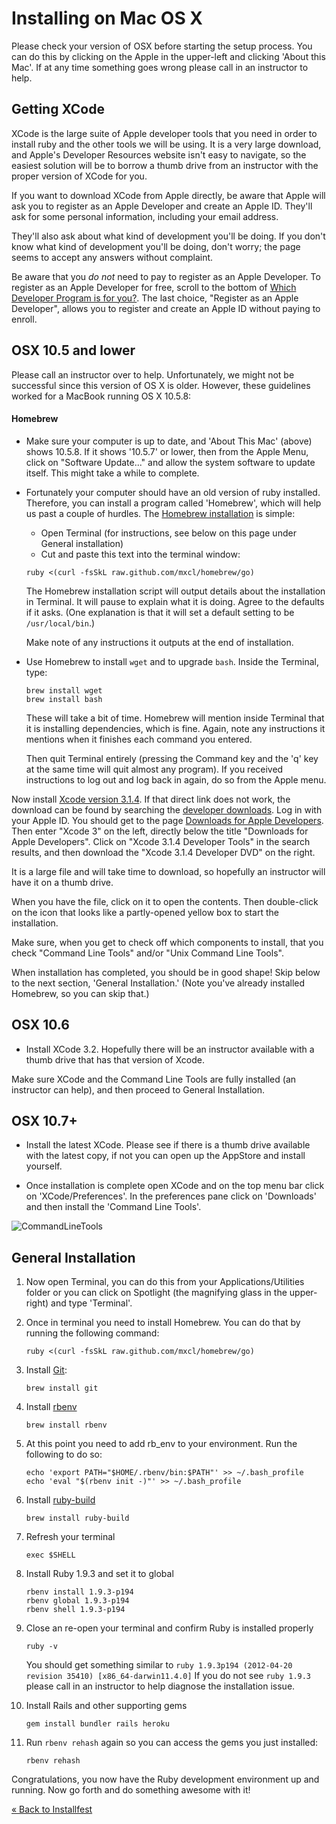 # Installing on Mac OS X

Please check your version of OSX before starting the setup process. You
can do this by clicking on the Apple in the upper-left and clicking
'About this Mac'. If at any time something goes wrong please call in an
instructor to help.

## Getting XCode

XCode is the large suite of Apple developer tools that you need in order to
install ruby and the other tools we will be using.  It is a very large download,
and Apple's Developer Resources website isn't easy to navigate, so the
easiest solution will be to borrow a thumb drive from an instructor with the
proper version of XCode for you.

If you want to download XCode from Apple directly, be aware that Apple will
ask you to register as an Apple Developer and create an Apple ID.  They'll
ask for some personal information, including your email address.

They'll also ask about what kind of development you'll be doing.  If you don't
know what kind of development you'll be doing, don't worry; the page seems to
accept any answers without complaint.

Be aware that you *do not* need to pay to register as an Apple Developer.
To register as an Apple Developer for free, scroll to the bottom of
[Which Developer Program is for you?](https://developer.apple.com/programs/which-program/).
The last choice, "Register as an Apple Developer", allows you to register and
create an Apple ID without paying to enroll.


## OSX 10.5 and lower

Please call an instructor over to help. Unfortunately, we might not be
successful since this version of OS X is older.  However, these guidelines
worked for a MacBook running OS X 10.5.8:

#### Homebrew

* Make sure your computer is up to date, and 'About This Mac' (above)
shows 10.5.8.  If it shows '10.5.7' or lower, then from the Apple Menu, click on
"Software Update..." and allow the system software to update itself.  This might
take a while to complete.

* Fortunately your computer should have an old version of ruby installed.
Therefore, you can install a program called 'Homebrew', which will help us past
a couple of hurdles.  The [Homebrew installation](http://mxcl.github.com/homebrew/)
is simple:

    - Open Terminal (for instructions, see below on this page under General installation)
    - Cut and paste this text into the terminal window:

    ```text
    ruby <(curl -fsSkL raw.github.com/mxcl/homebrew/go)
    ```

    The Homebrew installation script will output details about the installation
    in Terminal.  It will pause to explain what it is doing.  Agree to
    the defaults if it asks.  (One explanation is that it will set a default
    setting to be `/usr/local/bin`.)

    Make note of any instructions it outputs at the end of installation.

* Use Homebrew to install `wget` and to upgrade `bash`.  Inside the Terminal,
type:

    ```text
    brew install wget
    brew install bash
    ```

    These will take a bit of time.  Homebrew will mention inside Terminal that
    it is installing dependencies, which is fine.  Again, note any instructions
    it mentions when it finishes each command you entered.

    Then quit Terminal entirely (pressing the Command key and the 'q' key at the
    same time will quit almost any program).  If you received instructions to
    log out and log back in again, do so from the Apple menu.


Now install [Xcode version 3.1.4](http://adcdownload.apple.com/Developer_Tools/xcode_3.1.4_developer_tools/xcode314_2809_developerdvd.dmg).
If that direct link does not work, the download can be found by searching the
[developer downloads](https://developer.apple.com/downloads).  Log in with
your Apple ID.  You should get to the page [Downloads for Apple Developers](https://developer.apple.com/downloads/index.action).
Then enter "Xcode 3" on the left, directly below the title "Downloads for Apple
Developers".  Click on "Xcode 3.1.4 Developer Tools" in the search results, and
then download the "Xcode 3.1.4 Developer DVD" on the right.

It is a large file and will take time to download, so hopefully an instructor
will have it on a thumb drive.

When you have the file, click on it to open the contents.  Then double-click on
the icon that looks like a partly-opened yellow box to start the installation.

Make sure, when you get to check off which components to install, that you check
"Command Line Tools" and/or "Unix Command Line Tools".

When installation has completed, you should be in good shape!  Skip below to the
next section, 'General Installation.'  (Note you've already installed Homebrew,
so you can skip that.)


## OSX 10.6

* Install XCode 3.2.  Hopefully there will be an instructor available
with a thumb drive that has that version of Xcode.

Make sure XCode and the Command Line Tools are fully installed
(an instructor can help), and then proceed to General Installation.

## OSX 10.7+

* Install the latest XCode. Please see if there is a thumb drive
available with the latest copy, if not you can open up the AppStore
and install yourself.

* Once installation is complete open XCode and on the top menu bar
click on 'XCode/Preferences'. In the preferences pane click on
'Downloads' and then install the 'Command Line Tools'.

![CommandLineTools](/images/installfest/osx-commandline.png)

## General Installation

1. Now open Terminal, you can do this from your Applications/Utilities folder or
you can click on Spotlight (the magnifying glass in the upper-right)
and type 'Terminal'.

1. Once in terminal you need to install Homebrew. You can do that by
running the following command:

    ```text
    ruby <(curl -fsSkL raw.github.com/mxcl/homebrew/go)
    ```

1. Install [Git](http://git-scm.org):

    ```text
    brew install git
    ```

1. Install [rbenv](https://github.com/sstephenson/rbenv)

    ```text
    brew install rbenv
    ```

1. At this point you need to add rb_env to your environment. Run the
following to do so:

    ```text
    echo 'export PATH="$HOME/.rbenv/bin:$PATH"' >> ~/.bash_profile
    echo 'eval "$(rbenv init -)"' >> ~/.bash_profile
    ```

1. Install [ruby-build](https://github.com/sstephenson/ruby-build)

    ```text
    brew install ruby-build
    ```

1. Refresh your terminal

    ```text
    exec $SHELL
    ```

1. Install Ruby 1.9.3 and set it to global

    ```text
    rbenv install 1.9.3-p194
    rbenv global 1.9.3-p194
    rbenv shell 1.9.3-p194
    ```

1. Close an re-open your terminal and confirm Ruby is installed properly

    ```text
    ruby -v
    ```

    You should get something similar to `ruby 1.9.3p194 (2012-04-20 revision 35410) [x86_64-darwin11.4.0]`
    If you do not see `ruby 1.9.3` please call in an instructor to help
    diagnose the installation issue.

1. Install Rails and other supporting gems

    ```text
    gem install bundler rails heroku
    ```

12. Run `rbenv rehash` again so you can access the gems you just installed:

    ```text
    rbenv rehash
    ```

Congratulations, you now have the Ruby development environment up and
running. Now go forth and do something awesome with it!

[« Back to Installfest](/ruby_from_scratch)

